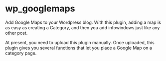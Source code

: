 wp_googlemaps
=============

Add Google Maps to your Wordpress blog. With this plugin, adding a map is as easy as creating a Category, and then you add infowindows just like any other post.

At present, you need to upload this plugin manually. Once uploaded, this plugin gives you several functions that let you place a Google Map on a category page.

